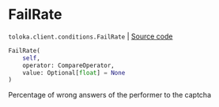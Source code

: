 # FailRate
`toloka.client.conditions.FailRate` | [Source code](https://github.com/Toloka/toloka-kit/blob/v0.1.26/src/client/conditions.py#L158)

```python
FailRate(
    self,
    operator: CompareOperator,
    value: Optional[float] = None
)
```

Percentage of wrong answers of the performer to the captcha

